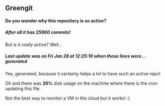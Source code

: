 ## Greengit

#### Do you wonder why this repository is so active?

##### After all it has 25960 commits!

But is it *really* active? Well...

##### Last update was on Fri Jan 28 at 12:25:10 when those lines were... generated

Yes, generated, because it certainly helps a lot to have such an active repo!

Oh and there was **26%** disk usage on the machine
where there is the cron updating this file.

Not the best way to monitor a VM in the cloud but it works! :)
